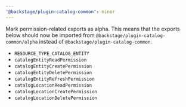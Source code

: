 ```yaml
---
'@backstage/plugin-catalog-common': minor
---
```


Mark permission-related exports as alpha. This means that the exports below should now be imported from `@backstage/plugin-catalog-common/alpha` instead of `@backstage/plugin-catalog-common`.

- `RESOURCE_TYPE_CATALOG_ENTITY`
- `catalogEntityReadPermission`
- `catalogEntityCreatePermission`
- `catalogEntityDeletePermission`
- `catalogEntityRefreshPermission`
- `catalogLocationReadPermission`
- `catalogLocationCreatePermission`
- `catalogLocationDeletePermission`
